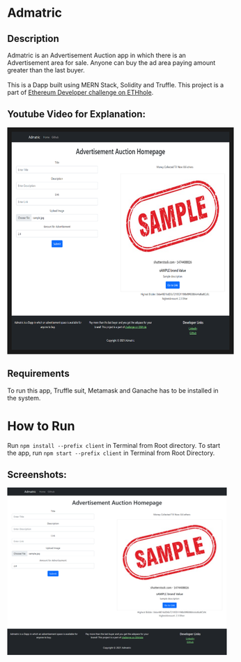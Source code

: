# Admatric

## Description
Admatric is an Advertisement Auction app in which there is an Advertisement area for sale. Anyone can buy the ad area paying amount greater than the last buyer. <br><br>
This is a Dapp built using MERN Stack, Solidity and Truffle. This project is a part of [Ethereum Developer challenge on ETHhole](https://ethhole.com/challenge). 

## Youtube Video for Explanation:
<a href="https://www.youtube.com/watch?v=7EMlcNMeNsc&feature=youtu.be
" target="_blank"><img src="https://raw.githubusercontent.com/rharshit82/Admatric/main/Screenshot.png" 
alt="Admatric Screenshot" width="500" height="500" border="10" /></a>


## Requirements
To run this app, Truffle suit, Metamask and Ganache has to be installed in the system.

# How to Run

Run ```npm install --prefix client``` in Terminal from Root directory.
To start the app, run ```npm start --prefix client``` in Terminal from Root Directory.

## Screenshots:
![Admatric Screenshot](https://raw.githubusercontent.com/rharshit82/Admatric/main/Screenshot.png "Admatric Screenshot")

